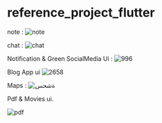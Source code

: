 # reference_project_flutter

note :
![note](https://user-images.githubusercontent.com/75967214/173858033-e755caa4-b054-4491-879f-e33f528e6d7e.png)

chat :
![chat](https://user-images.githubusercontent.com/75967214/173864386-85191a92-c207-4487-b500-fc74ac41abdd.png)

Notification & Green SocialMedia Ui :
![996](https://user-images.githubusercontent.com/75967214/177784495-559cb367-4032-4e82-8343-8dee9bac2069.png)

Blog App ui
![2658](https://user-images.githubusercontent.com/75967214/193050563-91242ca0-cd30-463c-ba74-72ae515b90a9.jpg)

Maps :
![ةشحس](https://user-images.githubusercontent.com/75967214/198364166-adb561d0-14bc-41d5-8d3a-ab6bdc0d783b.jpg)


Pdf & Movies ui.

![pdf](https://user-images.githubusercontent.com/75967214/198823720-d10b9f46-ecba-4a3a-bbda-a0d9e6301c99.gif)



